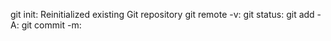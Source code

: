 git init: Reinitialized existing Git repository
git remote -v:
git status:
git add -A:
git commit -m:
